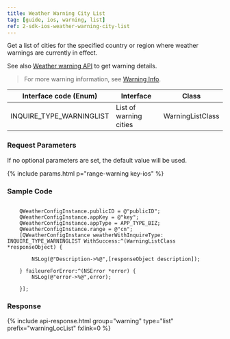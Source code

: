 ```yaml
---
title: Weather Warning City List
tag: [guide, ios, warning, list]
ref: 2-sdk-ios-weather-warning-city-list
---
```


Get a list of cities for the specified country or region where weather warnings are currently in effect.

See also [Weather warning API](/en/docs/ios-sdk/warning/ios-weather-warning/) to get warning details.

> For more warning information, see [Warning Info](/en/docs/resource/warning-info/).


| Interface code (Enum)    | Interface              | Class            |
| ------------------------ | ---------------------- | ---------------- |
| INQUIRE_TYPE_WARNINGLIST | List of warning cities | WarningListClass |

### Request Parameters

If no optional parameters are set, the default value will be used.

{% include params.html p="range-warning key-ios" %}

### Sample Code

```objc
 
    QWeatherConfigInstance.publicID = @"publicID";
    QWeatherConfigInstance.appKey = @"key";
    QWeatherConfigInstance.appType = APP_TYPE_BIZ;
    QWeatherConfigInstance.range = @"cn";
    [QWeatherConfigInstance weatherWithInquireType: INQUIRE_TYPE_WARNINGLIST WithSuccess:^(WarningListClass *responseObject) {
        
        NSLog(@"Description->%@",[responseObject description]);
        
    } faileureForError:^(NSError *error) {
        NSLog(@"error->%@",error);
        
    }];
```

### Response

{% include api-response.html group="warning" type="list" prefix="warningLocList" fxlink=0 %}
